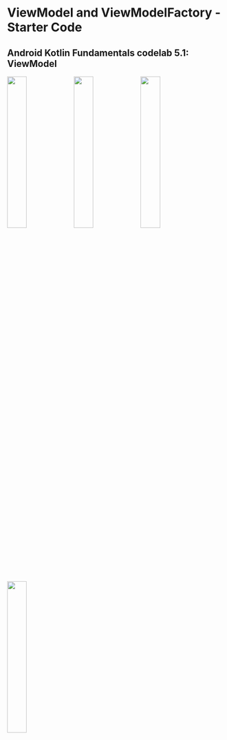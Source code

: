 ViewModel and ViewModelFactory - Starter Code
==================================

## Android Kotlin Fundamentals codelab 5.1: ViewModel

<img src="https://i.imgur.com/w0ib4Ts.jpg" width="30%" height="30%">
<img src="https://i.imgur.com/XSN4O6v.jpg" width="30%" height="30%">
<img src="https://i.imgur.com/tj9Wt9c.jpg" width="30%" height="30%">
<img src="https://i.imgur.com/F9LaF2j.jpg" width="30%" height="30%">